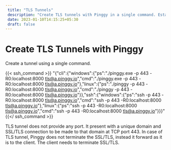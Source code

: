 ```yaml
---
 title: "TLS Tunnels" 
 description: "Create TLS tunnels with Pinggy in a single command. Establish SSL/TLS connections to your localhost using unique domains. Follow the guide for TLS tunnels."
 date: 2023-01-10T14:15:25+05:30 
 draft: false 
---
```


# Create TLS Tunnels with Pinggy

Create a tunnel using a single command.

{{< ssh_command >}}
"{\"cli\":{\"windows\":{\"ps\":\"./pinggy.exe -p 443 -R0:localhost:8000 tls@a.pinggy.io\",\"cmd\":\"./pinggy.exe -p 443 -R0:localhost:8000 tls@a.pinggy.io\"},\"linux\":{\"ps\":\"./pinggy -p 443 -R0:localhost:8000 tls@a.pinggy.io\",\"cmd\":\"./pinggy -p 443 -R0:localhost:8000 tls@a.pinggy.io\"}},\"ssh\":{\"windows\":{\"ps\":\"ssh -p 443 -R0:localhost:8000 tls@a.pinggy.io\",\"cmd\":\"ssh -p 443 -R0:localhost:8000 tls@a.pinggy.io\"},\"linux\":{\"ps\":\"ssh -p 443 -R0:localhost:8000 tls@a.pinggy.io\",\"cmd\":\"ssh -p 443 -R0:localhost:8000 tls@a.pinggy.io\"}}}"
{{</ ssh_command >}}

TLS tunnel does not provide any port. It present with a unique domain and SSL/TLS connection to be made to that domain at TCP port 443.
In case of TLS tunnel, Pinggy does not terminate the SSL/TLS, instead it forward as it is to the client. The client needs to terminate SSL/TLS.
